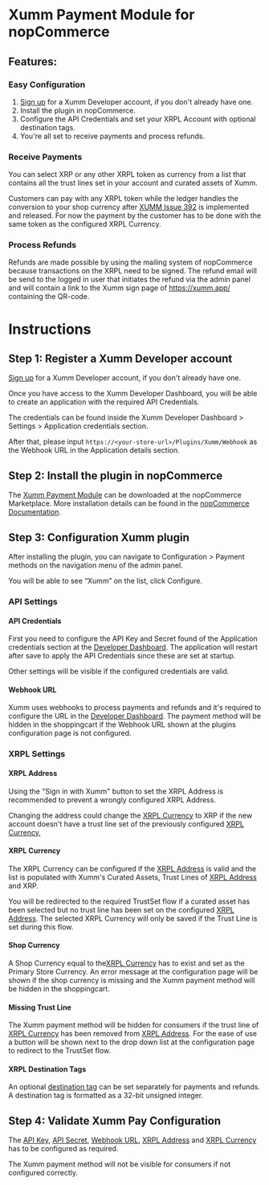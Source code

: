 
# Xumm Payment Module for nopCommerce

## Features:

### Easy Configuration
1. [Sign up](https://apps.xumm.dev/) for a Xumm Developer account, if you don't already have one.
2. Install the plugin in nopCommerce.
3. Configure the API Credentials and set your XRPL Account with optional destination tags.
4. You're all set to receive payments and process refunds.

### Receive Payments
You can select XRP or any other XRPL token as currency from a list that contains all the trust lines set in your account and curated assets of Xumm. 

Customers can pay with any XRPL token while the ledger handles the conversion to your shop currency after [XUMM Issue 392](https://github.com/XRPL-Labs/XUMM-Issue-Tracker/issues/392) is implemented and released. 
For now the payment by the customer has to be done with the same token as the configured XRPL Currency.

### Process Refunds
Refunds are made possible by using the mailing system of nopCommerce because transactions on the XRPL need to be signed.
The refund email will be send to the logged in user that initiates the refund via the admin panel and will contain a link to the Xumm sign page of https://xumm.app/ containing the QR-code.


# Instructions

## Step 1: Register a Xumm Developer account

[Sign up](https://apps.xumm.dev/) for a Xumm Developer account, if you don't already have one.

Once you have access to the Xumm Developer Dashboard, you will be able to create an application with the required API Credentials.

The credentials can be found inside the Xumm Developer Dashboard > Settings > Application credentials section.

After that, please input `https://<your-store-url>/Plugins/Xumm/Webhook` as the Webhook URL in the Application details section.

## Step 2: Install the plugin in nopCommerce
The [Xumm Payment Module](https://www.nopcommerce.com/en/xumm-payment-module) can be downloaded at the nopCommerce Marketplace.
More installation details can be found in the [nopCommerce Documentation](https://docs.nopcommerce.com/en/getting-started/advanced-configuration/plugins-in-nopcommerce.html).

## Step 3: Configuration Xumm plugin
After installing the plugin, you can navigate to Configuration > Payment methods on the navigation menu of the admin panel.

You will be able to see “Xumm” on the list, click Configure.

### API Settings

#### API Credentials
First you need to configure the API Key and Secret found of the Application credentials section at the [Developer Dashboard](https://apps.xumm.dev/). 
The application will restart after save to apply the API Credentials since these are set at startup.

Other settings will be visible if the configured credentials are valid.

#### Webhook URL
Xumm uses webhooks to process payments and refunds and it's required to configure the URL in the [Developer Dashboard](https://apps.xumm.dev/).
The payment method will be hidden in the shoppingcart if the Webhook URL shown at the plugins configuration page is not configured.

### XRPL Settings

#### XRPL Address
Using the "Sign in with Xumm" button to set the XRPL Address is recommended to prevent a wrongly configured XRPL Address.

Changing the address could change the [XRPL Currency](#xrpl-currency) to XRP if the new account doesn't have a trust line set of the previously configured [XRPL Currency](#xrpl-currency),

#### XRPL Currency
The XRPL Currency can be configured if the [XRPL Address](#xrpl-address) is valid and the list is populated with Xumm's Curated Assets, Trust Lines of [XRPL Address](#xrpl-address) and XRP.

You will be redirected to the required TrustSet flow if a curated asset has been selected but no trust line has been set on the configured [XRPL Address](#xrpl-address).
The selected XRPL Currency will only be saved if the Trust Line is set during this flow.

#### Shop Currency
A Shop Currency equal to the[XRPL Currency](#xrpl-currency) has to exist and set as the Primary Store Currency.
An error message at the configuration page will be shown if the shop currency is missing and the Xumm payment method will be hidden in the shoppingcart.

#### Missing Trust Line
The Xumm payment method will be hidden for consumers if the trust line of [XRPL Currency](#xrpl-currency) has been removed from [XRPL Address](#xrpl-address).
For the ease of use a button will be shown next to the drop down list at the configuration page to redirect to the TrustSet flow.

#### XRPL Destination Tags
An optional [destination tag](https://xrpl.org/source-and-destination-tags.html) can be set separately for payments and refunds. A destination tag is formatted as a 32-bit unsigned integer.

## Step 4: Validate Xumm Pay Configuration
The [API Key](#api-credentials), [API Secret](#api-credentials), [Webhook URL](#webhook-url), [XRPL Address](#xrpl-address) and [XRPL Currency](#xrpl-currency) has to be configured as required. 

The Xumm payment method will not be visible for consumers if not configured correctly.
